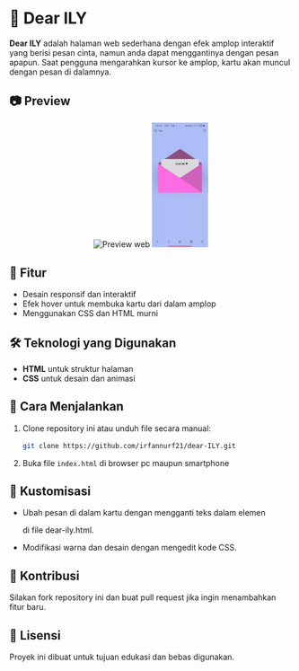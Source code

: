 # 💌 Dear ILY  

**Dear ILY** adalah halaman web sederhana dengan efek amplop interaktif yang berisi pesan cinta, namun anda dapat menggantinya dengan pesan apapun. Saat pengguna mengarahkan kursor ke amplop, kartu akan muncul dengan pesan di dalamnya.  

## 📷 Preview  
<div style="text-align: center;">
  <img src="./assets/preview-web.gif" alt="Preview web" width="400"/>
  <img src="./assets/preview-smarphone.gif" alt="Preview smartphone" width="100"/>
</div> 

## 🚀 Fitur  
- Desain responsif dan interaktif  
- Efek hover untuk membuka kartu dari dalam amplop  
- Menggunakan CSS dan HTML murni  

## 🛠️ Teknologi yang Digunakan  
- **HTML** untuk struktur halaman  
- **CSS** untuk desain dan animasi  

## 📌 Cara Menjalankan  
1. Clone repository ini atau unduh file secara manual:  
   ```bash
   git clone https://github.com/irfannurf21/dear-ILY.git
   ```
2. Buka file ```index.html``` di browser pc maupun smartphone

## 🎨 Kustomisasi
- Ubah pesan di dalam kartu dengan mengganti teks dalam elemen <p> di file dear-ily.html.
- Modifikasi warna dan desain dengan mengedit kode CSS.

## 🤝 Kontribusi
Silakan fork repository ini dan buat pull request jika ingin menambahkan fitur baru.

## 📜 Lisensi
Proyek ini dibuat untuk tujuan edukasi dan bebas digunakan.
